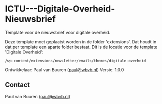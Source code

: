 # ICTU---Digitale-Overheid-Nieuwsbrief
Template voor de nieuwsbrief voor digitale overheid.

Deze template moet geplaatst worden in de folder 'extensions'. Dat houdt in dat per template een aparte folder bestaat. Dit is de locatie voor de template 'Digitale Overheid':

```/wp-content/extensions/newsletter/emails/themes/digitale-overheid```


Ontwikkelaar: Paul van Buuren (paul@wbvb.nl)
Versie: 1.0.0

## Contact
Paul van Buuren (paul@wbvb.nl)
